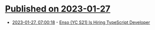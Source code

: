 # [Published on 2023-01-27](index.md)

* [2023-01-27, 07:00:18](https://news.ycombinator.com/item?id=34543419) - [Enso (YC S21) Is Hiring TypeScript Developer](https://www.ycombinator.com/companies/enso/jobs/yON8exA-senior-typescript-developer)
